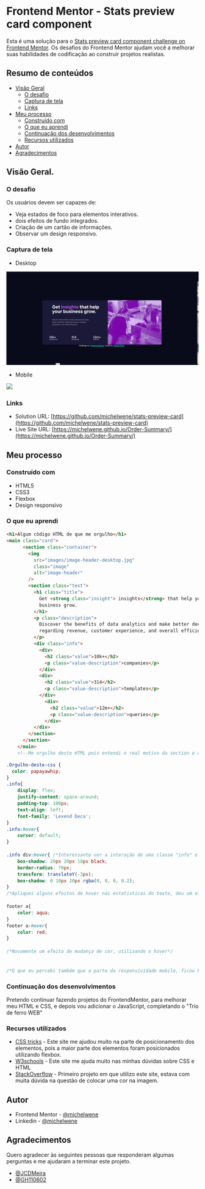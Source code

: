 # Frontend Mentor - Stats preview card component

Esta é uma solução para o [Stats preview card component challenge on Frontend Mentor](https://www.frontendmentor.io/challenges/stats-preview-card-component-8JqbgoU62). Os desafios do Frontend Mentor ajudam você a melhorar suas habilidades de codificação ao construir projetos realistas.

## Resumo de conteúdos

- [Visão Geral](#Visão-Geral)
  - [O desafio](#O-desafio)
  - [Captura de tela](#Captura-de-tela)
  - [Links](#Links)
- [Meu processo](#Meu-processo)
  - [Construído com](#Constrído-com)
  - [O que eu aprendi](#O-que-eu-aprendi)
  - [Continuação dos desenvolvimentos](#Continuação-dos-desenvolvimentos)
  - [Recursos utilizados](#Recursos-utilizados)
- [Autor](#Autor)
- [Agradecimentos](#Agradecimentos)


## Visão Geral.

### O desafio

Os usuários devem ser capazes de:

- Veja estados de foco para elementos interativos.
- dois efeitos de fundo integrados.
- Criação de um cartão de informações.
- Observar um design responsivo.
### Captura de tela

- Desktop
<img src="images/Screenshot_1.png"/>

- Mobile
<img src="images/Frontend_Mentor_Stats_preview_card_component.gif"/>

### Links

- Solution URL: [https://github.com/michelwene/stats-preview-card](https://github.com/michelwene/stats-preview-card)
- Live Site URL: [https://michelwene.github.io/Order-Summary/](https://michelwene.github.io/Order-Summary/)

## Meu processo

### Construído com

- HTML5
- CSS3
- Flexbox
- Design responsivo
### O que eu aprendi

```html
<h1>Algum código HTML de que me orgulho</h1>
<main class="card">
      <section class="container">
        <img
          src="images/image-header-desktop.jpg"
          class="image"
          alt="image-header"
        />
        <section class="text">
          <h1 class="title">
            Get <strong class="insight"> insights</strong> that help your
            business grow.
          </h1>
          <p class="description">
            Discover the benefits of data analytics and make better decisions
            regarding revenue, customer experience, and overall efficiency.
          </p>
          <div class="info">
            <div>
              <h2 class="value">10k+</h2>
              <p class="value-description">companies</p>
            </div>
            <div>
              <h2 class="value">314</h2>
              <p class="value-description">templates</p>
            </div>
              <div>
                <h2 class="value">12m+</h2>
                <p class="value-description">queries</p>
              </div>
          </div>
        </section>
      </section>
    </main>
    <!--Me orgulho deste HTML pois entendi o real motivo da section e o da div, consegui compreender suas diferenças, e apliquei da melhor forma que consegui no HTML, desta forma consegui estruturar meu HTML, deixando tudo mais simples para o CSS.-->
```
```css
.Orgulho-deste-css {
  color: papayawhip;
}
.info{
    display: flex;
    justify-content: space-around;
    padding-top: 100px;
    text-align: left;
    font-family: 'Lexend Deca';
}
.info:hover{
    cursor: default;
}

.info div:hover{ /*Interessante ver a interação de uma classe "info" e uma "div" que é uma tag do HTML*/
    box-shadow: 20px 20px 10px black;
    border-radius: 70px;
    transform: translateY(-3px);
    box-shadow: 0 10px 20px rgba(0, 0, 0, 0.2);
}
/*Apliquei alguns efeitos de hover nas estatisticas do texto, deu um efeito muito legal no site.*/

footer a{
    color: aqua;
}
footer a:hover{
    color: red;
}

/*Novamente um efeito de mudança de cor, utilizando o hover*/


/*O que eu percebi também que a parte da responsividade mobile, ficou bem melhor que do projeto anterior "Order-Summary-component", a parte da responsividade respondeu melhor pois neste projeto, o HTML ficou bem melhor estruturado.
```

### Continuação dos desenvolvimentos


Pretendo continuar fazendo projetos do FrontendMentor, para melhorar meu HTML e CSS, e depois vou adicionar o JavaScript, completando o "Trio de ferro WEB"

### Recursos utilizados

- [CSS tricks](https://css-tricks.com/snippets/css/a-guide-to-flexbox/) - Este site me ajudou muito na parte de posicionamento dos elementos, pois a maior parte dos elementos foram posicionados utilizando flexbox.
- [W3schools](https://www.w3schools.com/css/default.asp) - Este site me ajuda muito nas minhas dúvidas sobre CSS e HTML
- [StackOverflow](https://stackoverflow.com/) - Primeiro projeto em que utilizo este site, estava com muita dúvida na questão de colocar uma cor na imagem.


## Autor

- Frontend Mentor - [@michelwene](https://www.frontendmentor.io/profile/michelwene)
- Linkedin - [@michelwene](https://www.linkedin.com/in/michelwene/)


## Agradecimentos

Quero agradecer às seguintes pessoas que responderam algumas perguntas e me ajudaram a terminar este projeto.
- [@JCDMeira](https://github.com/JCDMeira)
- [@GH110602](https://github.com/GH110602)

